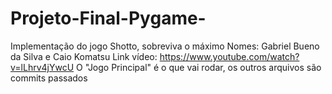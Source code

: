 # Projeto-Final-Pygame-
Implementação do jogo Shotto, sobreviva o máximo
Nomes: Gabriel Bueno da Silva e Caio Komatsu 
Link vídeo: https://www.youtube.com/watch?v=lLhrv4jYwcU
O "Jogo Principal" é o que vai rodar, os outros arquivos são commits passados